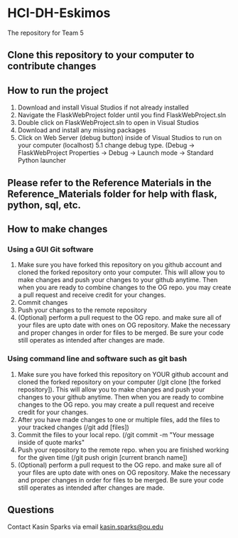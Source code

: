 # HCI-DH-Eskimos
The repository for Team 5

## Clone this repository to your computer to contribute changes

## How to run the project
1. Download and install Visual Studios if not already installed
2. Navigate the FlaskWebProject folder until you find FlaskWebProject.sln
3. Double click on FlaskWebProject.sln to open in Visual Studios
4. Download and install any missing packages
5. Click on Web Server (debug button) inside of Visual Studios to run on your computer (localhost)
5.1 change debug type. (Debug -> FlaskWebProject Properties -> Debug -> Launch mode -> Standard Python launcher

## Please refer to the Reference Materials in the Reference_Materials folder for help with flask, python, sql, etc.

## How to make changes
### Using a GUI Git software
1. Make sure you have forked this repository on you github account and cloned the forked repository onto your computer. This will allow you to make changes and push your changes to your github anytime. Then when you are ready to combine changes to the OG repo. you may create a pull request and receive credit for your changes.
2. Commit changes
3. Push your changes to the remote repository
4. (Optional) perform a pull request to the OG repo. and make sure all of your files are upto date with ones on OG repository. Make the necessary and proper changes in order for files to be merged. Be sure your code still operates as intended after changes are made. 

### Using command line and software such as git bash
1. Make sure you have forked this repository on YOUR github account and cloned the forked repository on your computer (/git clone [the forked repository]). This will allow you to make changes and push your changes to your github anytime. Then when you are ready to combine changes to the OG repo. you may create a pull request and receive credit for your changes.
2. After you have made changes to one or multiple files, add the files to your tracked changes (/git add [files])
3. Commit the files to your local repo. (/git commit -m "Your message inside of quote marks"
4. Push your repository to the remote repo. when you are finished working for the given time (/git push origin [current branch name])
5. (Optional) perform a pull request to the OG repo. and make sure all of your files are upto date with ones on OG repository. Make the necessary and proper changes in order for files to be merged. Be sure your code still operates as intended after changes are made.

## Questions
Contact Kasin Sparks via email kasin.sparks@ou.edu

